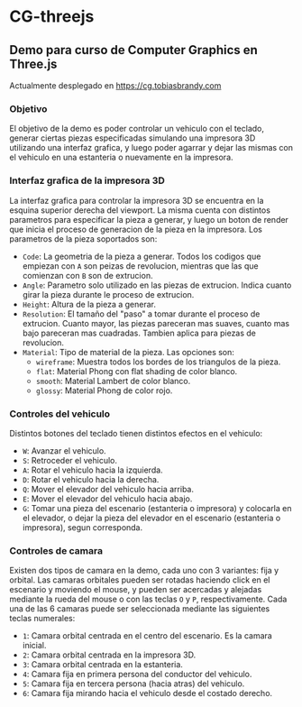 # CG-threejs

## Demo para curso de Computer Graphics en Three.js
Actualmente desplegado en https://cg.tobiasbrandy.com

### Objetivo
El objetivo de la demo es poder controlar un vehiculo con el teclado, generar ciertas piezas especificadas simulando una impresora 3D utilizando una interfaz grafica, y luego poder agarrar y dejar las mismas con el vehiculo en una estanteria o nuevamente en la impresora.

### Interfaz grafica de la impresora 3D
La interfaz grafica para controlar la impresora 3D se encuentra en la esquina superior derecha del viewport. La misma cuenta con distintos parametros para especificar la pieza a generar, y luego un boton de render que inicia el proceso de generacion de la pieza en la impresora. Los parametros de la pieza soportados son:
  - `Code`: La geometria de la pieza a generar. Todos los codigos que empiezan con `A` son peizas de revolucion, mientras que las que comienzan con `B` son de extrucion.
  - `Angle`: Parametro solo utilizado en las piezas de extrucion. Indica cuanto girar la pieza durante le proceso de extrucion.
  - `Height`: Altura de la pieza a generar.
  - `Resolution`: El tamaño del "paso" a tomar durante el proceso de extrucion. Cuanto mayor, las piezas pareceran mas suaves, cuanto mas bajo pareceran mas cuadradas. Tambien aplica para piezas de revolucion.
  - `Material`: Tipo de material de la pieza. Las opciones son:
    - `wireframe`: Muestra todos los bordes de los triangulos de la pieza.
    - `flat`: Material Phong con flat shading de color blanco.
    - `smooth`: Material Lambert de color blanco.
    - `glossy`: Material Phong de color rojo.

### Controles del vehiculo
Distintos botones del teclado tienen distintos efectos en el vehiculo:
  - `W`: Avanzar el vehiculo.
  - `S`: Retroceder el vehiculo.
  - `A`: Rotar el vehiculo hacia la izquierda.
  - `D`: Rotar el vehiculo hacia la derecha.
  - `Q`: Mover el elevador del vehiculo hacia arriba.
  - `E`: Mover el elevador del vehiculo hacia abajo.
  - `G`: Tomar una pieza del escenario (estanteria o impresora) y colocarla en el elevador, o dejar la pieza del elevador en el escenario (estanteria o impresora), segun corresponda.

### Controles de camara
Existen dos tipos de camara en la demo, cada uno con 3 variantes: fija y orbital. Las camaras orbitales pueden ser rotadas haciendo click en el escenario y moviendo el mouse, y pueden ser acercadas y alejadas mediante la rueda del mouse o con las teclas `O` y `P`, respectivamente. Cada una de las 6 camaras puede ser seleccionada mediante las siguientes teclas numerales:
  - `1`: Camara orbital centrada en el centro del escenario. Es la camara inicial.
  - `2`: Camara orbital centrada en la impresora 3D.
  - `3`: Camara orbital centrada en la estanteria.
  - `4`: Camara fija en primera persona del conductor del vehiculo.
  - `5`: Camara fija en tercera persona (hacia atras) del vehiculo.
  - `6`: Camara fija mirando hacia el vehiculo desde el costado derecho.
